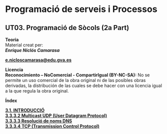 

# Programació de serveis i Processos  
## **UT03. Programació de Sòcols (2a Part)**

**Teoria**  
Material creat per:  
***Enrique Niclós Camarasa***

[**e.nicloscamarasa@edu.gva.es**](mailto:e.nicloscamarasa@edu.gva.es)

**Licencia**   
**Reconocimiento – NoComercial \- CompartirIgual (BY-NC-SA):** No se permite un uso comercial de la obra original ni de las posibles obras derivadas, la distribución de las cuales se debe hacer con una licencia igual a la que regula la obra original.

**Índex**

[**3.1.  INTRODUCCIÓ**](teoria/Introduccio.md)  
[**3.3.3.2  Multicast UDP (User Datagram Protocol)**](teoria/MulticastUDP.md)  
[**3.3.3.3  Resolució de noms DNS**](teoria/ResolucioDNS.md)  
[**3.3.3.4 TCP (Transmission Control Protocol)**](teoria/SocketsTCP.md)